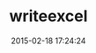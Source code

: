 ---
layout: post
title:  "writeexcel"
repo:   "cxn03651/writeexcel"
date:   2015-02-18 17:24:24
gemurl: http://github.com/cxn03651/writeexcel#readme
---